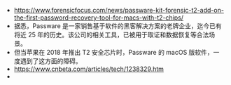 - https://www.forensicfocus.com/news/passware-kit-forensic-t2-add-on-the-first-password-recovery-tool-for-macs-with-t2-chips/
- 据悉，Passware 是一家销售基于软件的黑客解决方案的老牌企业，迄今已有将近 25 年的历史。该公司的相关工具，已被用于取证和数据恢复等合法场景。
- 但当苹果在 2018 年推出 T2 安全芯片时，Passware 的 macOS 版软件，一度遇到了这方面的障碍。
- https://www.cnbeta.com/articles/tech/1238329.htm
-